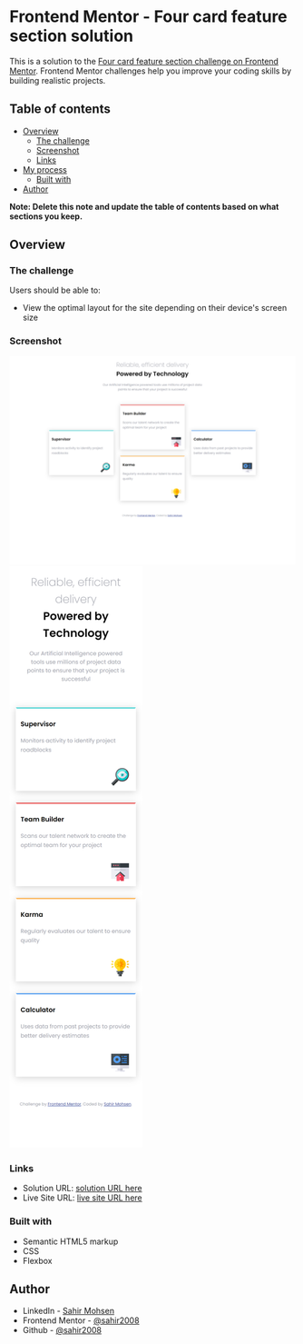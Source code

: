 # Frontend Mentor - Four card feature section solution

This is a solution to the [Four card feature section challenge on Frontend Mentor](https://www.frontendmentor.io/challenges/four-card-feature-section-weK1eFYK). Frontend Mentor challenges help you improve your coding skills by building realistic projects. 

## Table of contents

- [Overview](#overview)
  - [The challenge](#the-challenge)
  - [Screenshot](#screenshot)
  - [Links](#links)
- [My process](#my-process)
  - [Built with](#built-with)
- [Author](#author)

**Note: Delete this note and update the table of contents based on what sections you keep.**

## Overview

### The challenge

Users should be able to:

- View the optimal layout for the site depending on their device's screen size

### Screenshot


![Design preview for the Four card feature section coding challenge](./images/desktop.png)
![Design preview for the Four card feature section coding challenge](./images/mob.png)

### Links

- Solution URL: [solution URL here](https://github.com/sahir2008/four-card-feature-section-master)
- Live Site URL: [live site URL here](https://frontend-four-cards.netlify.app/)


### Built with

- Semantic HTML5 markup
- CSS
- Flexbox



## Author

- LinkedIn - [Sahir Mohsen](https://www.linkedin.com/in/sahir-mohsen-602706128/)
- Frontend Mentor - [@sahir2008](https://www.frontendmentor.io/profile/sahir2008)
- Github - [@sahir2008](https://github.com/sahir2008)
